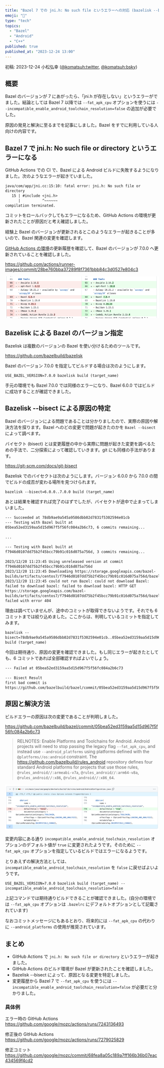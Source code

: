 ```yaml
---
title: "Bazel 7 での jni.h: No such file というエラーへの対応 (bazelisk --bisect)"
emoji: "💚"
type: "tech"
topics:
  - "Bazel"
  - "Android"
  - "C++"
published: true
published_at: "2023-12-24 13:00"
---
```


初稿: 2023-12-24
小松弘幸 ([@komatsuh:twitter](https://twitter.com/komatsuh), [@komatsuh:bsky](https://bsky.app/profile/komatsuh.bsky.social))

## 概要

Bazel のバージョンが 7 にあがったら、「jni.h が存在しない」というエラーがでました。結論としては Bazel 7 以降では `--fat_apk_cpu` オプションを使うには `--incompatible_enable_android_toolchain_resolution=false` の追加が必要でした。

原因の発見と解決に至るまでを記事にしました。Bazel をすでに利用している人向けの内容です。

## Bazel 7 で jni.h: No such file or directory というエラーになる

GitHub Actions での CI で、Bazel による Android ビルドに失敗するようになりました。次のようなエラーが起きていました。

```
java/com/app/jni.cc:15:10: fatal error: jni.h: No such file or directory
   15 | #include <jni.h>
      |          ^~~~~~~
compilation terminated.
```

コミットをロールバックしてもエラーになるため、GitHub Actions の環境が更新されたことが原因だと考え確認しました。

経験上 Bazel のバージョンが更新されるとこのようなエラーが起きることが多いので、Bazel 関連の変更を確認します。

[GitHub Actions の環境](https://github.com/actions/runner-images/blob/main/images/ubuntu/Ubuntu2204-Readme.md)の更新履歴を確認して、Bazel のバージョンが 7.0.0 へ更新されていることを確認しました。

https://github.com/actions/runner-images/commit/28be760bba37289f8f7361bbb84c3d0527e804c3

![GitHub Actions 環境の diff](https://github.com/hiroyuki-komatsu/zenn/blob/main/articles/komatsuh_bazel7_jni_error_gadiff.png?raw=true)


## Bazelisk による Bazel のバージョン指定

Bazelisk は複数のバージョンの Bazel を使い分けるためのツールです。

https://github.com/bazelbuild/bazelisk

Bazel のバージョン 7.0.0 を指定してビルドする場合は次のようにします。

```shell
USE_BAZEL_VERSION=7.0.0 bazelisk build (target_name)
```

手元の環境でも Bazel 7.0.0 では同様のエラーになり、Bazel 6.0.0 ではビルドに成功することが確認できました。

## Bazelisk --bisect による原因の特定

Bazel のバージョンによる問題であることは分かりましたので、実際の原因や解決方法を探ります。Bazel へのどの変更で問題が起きたのかを `Bazel --bisect` によって調べます。

バイセクト (bisect) とは変更履歴の中から実際に問題が起きた変更を調べるための手法で、二分探索によって確認していきます。git にも同様の手法があります。

https://git-scm.com/docs/git-bisect

Bazelisk でのバイセクトは次のようにします。バージョン 6.0.0 から 7.0.0 の間でビルドの成否が変わる場所を見つけられます。

```shell
bazelisk --bisect=6.0.0..7.0.0 build (target_name)
```

あとは結果を確認すれば完了のはずでしたが、バイセクトが途中で止まってしまいました。

```
--- Succeeded at 78db9ae9a545a9586dbb02d7831f5302594e01cb
--- Testing with Bazel built at 05bea52ed3159aa5d15d967f5f56fc084a2b6c73, 6 commits remaining...

...

--- Testing with Bazel built at f7946d0107dd75b2f45bcc79b91c016d075a756d, 3 commits remaining...

2023/12/20 11:23:45 Using unreleased version at commit f7946d0107dd75b2f45bcc79b91c016d075a756d
2023/12/20 11:23:45 Downloading https://storage.googleapis.com/bazel-builds/artifacts/centos7/f7946d0107dd75b2f45bcc79b91c016d075a756d/bazel...
2023/12/20 11:23:45 could not run Bazel: could not download Bazel: failed to download bazel: failed to download bazel: HTTP GET https://storage.googleapis.com/bazel-builds/artifacts/centos7/f7946d0107dd75b2f45bcc79b91c016d075a756d/bazel failed with error 404
```

理由は調べていませんが、途中のコミットが取得できないようです。それでも 6 コミットまでは絞り込めました。ここからは、判明しているコミットを指定してみます。

```shell
bazelisk --bisect=78db9ae9a545a9586dbb02d7831f5302594e01cb..05bea52ed3159aa5d15d967f5f56fc084a2b6c73 build (target_name)
```

今回は期待通り、原因の変更を確認できました。もし同じエラーが起きたとしても、6 コミットであれば全部確認すればよいでしょう。

```
--- Failed at 05bea52ed3159aa5d15d967f5f56fc084a2b6c73

--- Bisect Result
first bad commit is https://github.com/bazelbuild/bazel/commit/05bea52ed3159aa5d15d967f5f56fc084a2b6c73
```

## 原因と解決方法

ビルドエラーの原因は次の変更であることが判明しました。

https://github.com/bazelbuild/bazel/commit/05bea52ed3159aa5d15d967f5f56fc084a2b6c73

> RELNOTES: Enable Platforms and Toolchains for Android. Android projects will need to stop passing the legacy flag `--fat_apk_cpu`, and instead use `--android_platforms` using platforms defined with the `@platforms//os:android` constraint. The https://github.com/bazelbuild/rules_android repository defines four standard Android platforms for projects that use those rules, `@rules_android//:armeabi-v7a`, `@rules_android//:arm64-v8a`, `@rules_android//:x86`, `@rules_android//:x86_64`.

![diff of 05bea5](https://github.com/hiroyuki-komatsu/zenn/blob/main/articles/komatsuh_bazel7_jni_error_commitdiff.png?raw=true)

変更内容にある通り `incompatible_enable_android_toolchain_resolution` オプションのデフォルト値が `true` に変更されたようです。そのために `--fat_apk_cpu` オプションを指定しているビルドではエラーになるようです。

とりあえずの解決方法としては、`incompatible_enable_android_toolchain_resolution` を `false` に戻せばよいようです。

```shell
USE_BAZEL_VERSION=7.0.0 bazelisk build (target_name) --incompatible_enable_android_toolchain_resolution=false
```

上記コマンドでは期待通りビルドできることが確認できました。(自分の環境では `--fat_apk_cpu` オプションは `.bazelrc` にデフォルトオプションとして記載されています)

なおコミットメッセージにもあるとおり、将来的には `--fat_apk_cpu` の代わりに `--android_platforms` の使用が推奨されています。

## まとめ

* GitHub Actions で `jni.h: No such file or directory` というエラーが起きました。
* GitHub Actions のビルド環境が Bazel が更新されたことを確認しました。
* Bazelisk --bisect によって、原因となる変更を特定しました。
* 変更履歴から Bazel 7 で `--fat_apk_cpu` を使うには `--incompatible_enable_android_toolchain_resolution=false` が必要だと分かりました。

### 具体例

エラー時の GitHub Actions
https://github.com/google/mozc/actions/runs/7243136493

修正後の GitHub Actions
https://github.com/google/mozc/actions/runs/7279025829

修正コミット
https://github.com/google/mozc/commit/68fea8a05c189a7ff166b36b07eac434569f4cd2
